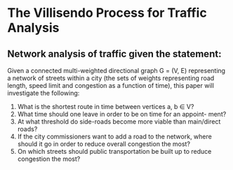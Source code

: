 # The Villisendo Process for Traffic Analysis
## Network analysis of traffic given the statement:
Given a connected multi-weighted directional graph G = (V, E) representing a network of streets within a city (the sets of weights representing road length, speed limit and congestion as a function of time), this paper will investigate the following:
1. What is the shortest route in time between vertices a, b ∈ V?
2. What time should one leave in order to be on time for an appoint-
ment?
3. At what threshold do side-roads become more viable than main/direct roads?
4. If the city commissioners want to add a road to the network, where should it go in order to reduce overall congestion the most?
5. On which streets should public transportation be built up to reduce congestion the most?
